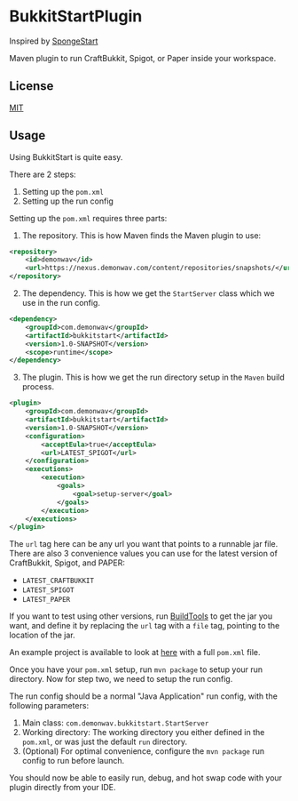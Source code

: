 BukkitStartPlugin
===========

Inspired by [SpongeStart](https://github.com/Qixalite/SpongeStart)

Maven plugin to run CraftBukkit, Spigot, or Paper inside your workspace.

License
-------

[MIT](license.txt)

Usage
-----

Using BukkitStart is quite easy.

There are 2 steps:

 1. Setting up the `pom.xml`
 2. Setting up the run config

Setting up the `pom.xml` requires three parts:

 1. The repository. This is how Maven finds the Maven plugin to use:
 
 ```xml
 <repository>
     <id>demonwav</id>
     <url>https://nexus.demonwav.com/content/repositories/snapshots/</url>
 </repository>
 ```
 
 2. The dependency. This is how we get the `StartServer` class which we use in the run config.
 
 ```xml
 <dependency>
     <groupId>com.demonwav</groupId>
     <artifactId>bukkitstart</artifactId>
     <version>1.0-SNAPSHOT</version>
     <scope>runtime</scope>
 </dependency>
 ```
 3. The plugin. This is how we get the run directory setup in the `Maven` build process.
 
 ```xml
 <plugin>
     <groupId>com.demonwav</groupId>
     <artifactId>bukkitstart</artifactId>
     <version>1.0-SNAPSHOT</version>
     <configuration>
         <acceptEula>true</acceptEula>
         <url>LATEST_SPIGOT</url>
     </configuration>
     <executions>
         <execution>
             <goals>
                 <goal>setup-server</goal>
             </goals>
         </execution>
     </executions>
 </plugin>
 ```
 The `url` tag here can be any url you want that points to a runnable jar file. There are also 3 convenience values you can use for the
 latest version of CraftBukkit, Spigot, and PAPER:
 
  * `LATEST_CRAFTBUKKIT`
  * `LATEST_SPIGOT`
  * `LATEST_PAPER`
  
 If you want to test using other versions, run [BuildTools](https://www.spigotmc.org/wiki/buildtools/) to get the jar you want, and define
 it by replacing the `url` tag with a `file` tag, pointing to the location of the jar.

An example project is available to look at [here](https://github.com/DemonWav/BukkitStart/tree/master/example) with a full `pom.xml` file.

Once you have your `pom.xml` setup, run `mvn package` to setup your run directory. Now for step two, we need to setup the run config.

The run config should be a normal "Java Application" run config, with the following parameters:

 1. Main class: `com.demonwav.bukkitstart.StartServer`
 2. Working directory: The working directory you either defined in the `pom.xml`, or was just the default `run` directory.
 3. (Optional) For optimal convenience, configure the `mvn package` run config to run before launch.

You should now be able to easily run, debug, and hot swap code with your plugin directly from your IDE.
